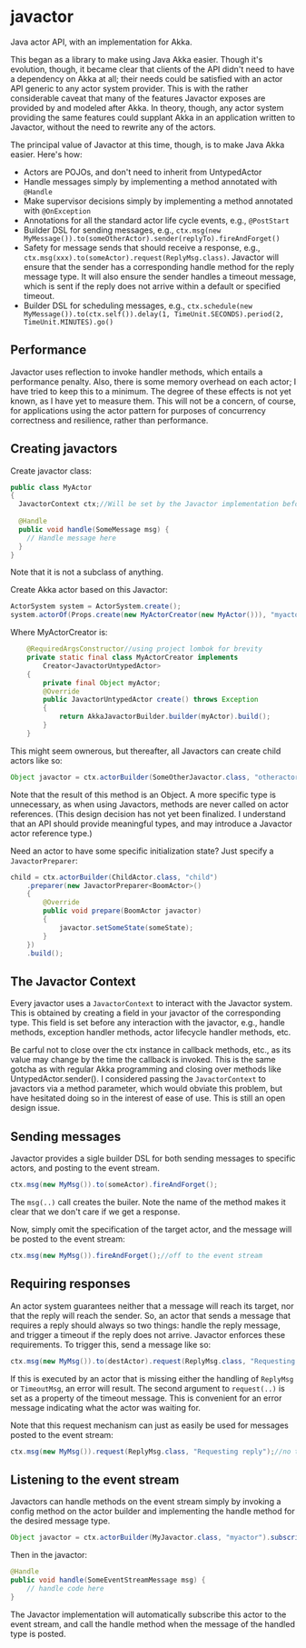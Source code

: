 javactor
========

Java actor API, with an implementation for Akka.

This began as a library to make using Java Akka easier. Though it's evolution, though, it became clear that clients
of the API didn't need to have a dependency on Akka at all; their needs could be satisfied with an actor API generic
to any actor system provider. This is with the rather considerable caveat that many of the features Javactor exposes are
provided by and modeled after Akka. In theory, though, any actor system providing the same features could supplant Akka
in an application written to Javactor, without the need to rewrite any of the actors.

The principal value of Javactor at this time, though, is to make Java Akka easier.  Here's how:
* Actors are POJOs, and don't need to inherit from UntypedActor
* Handle messages simply by implementing a method annotated with <code>@Handle</code>
* Make supervisor decisions simply by implementing a method annotated with <code>@OnException</code>
* Annotations for all the standard actor life cycle events, e.g., <code>@PostStart</code>
* Builder DSL for sending messages, e.g., <code>ctx.msg(new MyMessage()).to(someOtherActor).sender(replyTo).fireAndForget()</code>
* Safety for message sends that should receive a response, e.g., <code>ctx.msg(xxx).to(someActor).request(ReplyMsg.class)</code>. Javactor will ensure that the sender has a corresponding handle method for the reply message type. It will also ensure the sender handles a timeout message, which is sent if the reply does not arrive within a default or specified timeout.
* Builder DSL for scheduling messages, e.g., <code>ctx.schedule(new MyMessage()).to(ctx.self()).delay(1, TimeUnit.SECONDS).period(2, TimeUnit.MINUTES).go()</code>

Performance
-----------

Javactor uses reflection to invoke handler methods, which entails a performance penalty. Also, there is some memory overhead on each actor; I have tried to keep this to a minimum. The degree of these effects is not yet known, as I have yet to measure them. This will not be a concern, of course, for applications using the actor pattern for purposes of concurrency correctness and resilience, rather than performance.

Creating javactors
------------------

Create javactor class:

```java
public class MyActor
{
  JavactorContext ctx;//Will be set by the Javactor implementation before each interaction with the Javactor
  
  @Handle
  public void handle(SomeMessage msg) {
    // Handle message here
  }
}
```

Note that it is not a subclass of anything.

Create Akka actor based on this Javactor:

```java
ActorSystem system = ActorSystem.create();
system.actorOf(Props.create(new MyActorCreator(new MyActor())), "myactor");
```

Where MyActorCreator is:

```java
	@RequiredArgsConstructor//using project lombok for brevity
	private static final class MyActorCreator implements
		Creator<JavactorUntypedActor>
	{
		private final Object myActor;
		@Override
		public JavactorUntypedActor create() throws Exception
		{
			return AkkaJavactorBuilder.builder(myActor).build();
		}
	}
```

This might seem ownerous, but thereafter, all Javactors can create child actors like so:

```java
Object javactor = ctx.actorBuilder(SomeOtherJavactor.class, "otheractor").build();
```

Note that the result of this method is an Object. A more specific type is unnecessary, as when using Javactors,
methods are never called on actor references. (This design decision has not yet been finalized. I understand that an API should provide meaningful types, and may introduce a Javactor actor reference type.)

Need an actor to have some specific initialization state? Just specify a <code>JavactorPreparer</code>:

```java
child = ctx.actorBuilder(ChildActor.class, "child")
	.preparer(new JavactorPreparer<BoomActor>()
	{
		@Override
		public void prepare(BoomActor javactor)
		{
			javactor.setSomeState(someState);
		}
	})
	.build();
```

The Javactor Context
--------------------
Every javactor uses a <code>JavactorContext</code> to interact with the Javactor system. This is obtained by creating a field in your javactor of the corresponding type. This field is set before any interaction with the javactor, e.g., handle methods, exception handler methods, actor lifecycle handler methods, etc.

Be carful not to close over the ctx instance in callback methods, etc., as its value may change by the time the callback is invoked. This is the same gotcha as with regular Akka programming and closing over methods like UntypedActor.sender(). I considered passing the <code>JavactorContext</code> to javactors via a method parameter, which would obviate this problem, but have hesitated doing so in the interest of ease of use. This is still an open design issue.

Sending messages
----------------

Javactor provides a sigle builder DSL for both sending messages to specific actors, and posting to the event stream.

```java
ctx.msg(new MyMsg()).to(someActor).fireAndForget();
```

The <code>msg(..)</code> call creates the builer. Note the name of the method makes it clear that we don't care if we get a response.

Now, simply omit the specification of the target actor, and the message will be posted to the event stream:

```java
ctx.msg(new MyMsg()).fireAndForget();//off to the event stream
```

Requiring responses
-------------------
An actor system guarantees neither that a message will reach its target, nor that the reply will reach the sender. So, an actor that sends a message that requires a reply should always so two things: handle the reply message, and trigger a timeout if the reply does not arrive. Javactor enforces these requirements. To trigger this, send a message like so:

```java
ctx.msg(new MyMsg()).to(destActor).request(ReplyMsg.class, "Requesting reply");
```

If this is executed by an actor that is missing either the handling of <code>ReplyMsg</code> or <code>TimeoutMsg</code>, an error will result. The second argument to <code>request(..)</code> is set as a property of the timeout message. This is convenient for an error message indicating what the actor was waiting for.

Note that this request mechanism can just as easily be used for messages posted to the event stream:

```java
ctx.msg(new MyMsg()).request(ReplyMsg.class, "Requesting reply");//no to() means post to event stream
```

Listening to the event stream
-----------------------------
Javactors can handle methods on the event stream simply by invoking a config method on the actor builder and implementing the handle method for the desired message type.

```java
Object javactor = ctx.actorBuilder(MyJavactor.class, "myactor").subscribeToEventBus().build();
```

Then in the javactor:

```java
@Handle
public void handle(SomeEventStreamMessage msg) {
	// handle code here	
}
```

The Javactor implementation will automatically subscribe this actor to the event stream, and call the handle method when the message of the handled type is posted.
